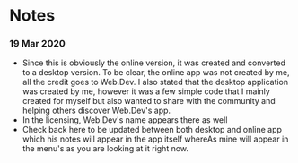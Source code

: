 # Notes

### 19 Mar 2020
- Since this is obviously the online version, it was created and converted to a desktop version. To be clear, the online app was not created by me, all the credit goes to Web.Dev. I also stated that the desktop application was created by me, however it was a few simple code that I mainly created for myself but also wanted  to share with the community and helping others discover Web.Dev's app.
- In the licensing, Web.Dev's name appears there as well
- Check back here to be updated between both desktop and online app which his notes will appear in the app itself whereAs mine will appear in the menu's as you are looking at it right now.